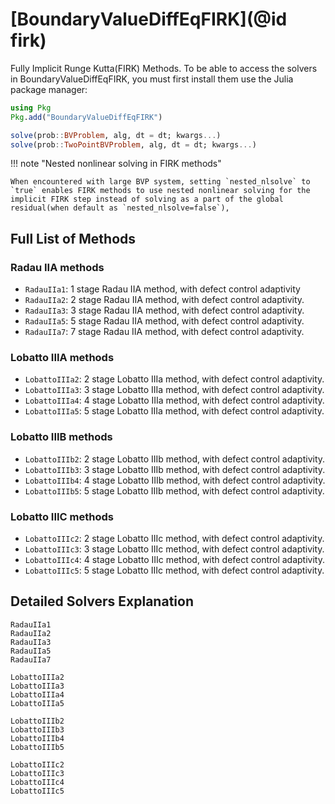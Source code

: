 # [BoundaryValueDiffEqFIRK](@id firk)

Fully Implicit Runge Kutta(FIRK) Methods. To be able to access the solvers in BoundaryValueDiffEqFIRK, you must first install them use the Julia package manager:

```julia
using Pkg
Pkg.add("BoundaryValueDiffEqFIRK")
```

```julia
solve(prob::BVProblem, alg, dt = dt; kwargs...)
solve(prob::TwoPointBVProblem, alg, dt = dt; kwargs...)
```

!!! note "Nested nonlinear solving in FIRK methods"
    
    When encountered with large BVP system, setting `nested_nlsolve` to `true` enables FIRK methods to use nested nonlinear solving for the implicit FIRK step instead of solving as a part of the global residual(when default as `nested_nlsolve=false`),

## Full List of Methods

### Radau IIA methods

  - `RadauIIa1`: 1 stage Radau IIA method, with defect control adaptivity
  - `RadauIIa2`: 2 stage Radau IIA method, with defect control adaptivity.
  - `RadauIIa3`: 3 stage Radau IIA method, with defect control adaptivity.
  - `RadauIIa5`: 5 stage Radau IIA method, with defect control adaptivity.
  - `RadauIIa7`: 7 stage Radau IIA method, with defect control adaptivity.

### Lobatto IIIA methods

  - `LobattoIIIa2`: 2 stage Lobatto IIIa method, with defect control adaptivity.
  - `LobattoIIIa3`: 3 stage Lobatto IIIa method, with defect control adaptivity.
  - `LobattoIIIa4`: 4 stage Lobatto IIIa method, with defect control adaptivity.
  - `LobattoIIIa5`: 5 stage Lobatto IIIa method, with defect control adaptivity.

### Lobatto IIIB methods

  - `LobattoIIIb2`: 2 stage Lobatto IIIb method, with defect control adaptivity.
  - `LobattoIIIb3`: 3 stage Lobatto IIIb method, with defect control adaptivity.
  - `LobattoIIIb4`: 4 stage Lobatto IIIb method, with defect control adaptivity.
  - `LobattoIIIb5`: 5 stage Lobatto IIIb method, with defect control adaptivity.

### Lobatto IIIC methods

  - `LobattoIIIc2`: 2 stage Lobatto IIIc method, with defect control adaptivity.
  - `LobattoIIIc3`: 3 stage Lobatto IIIc method, with defect control adaptivity.
  - `LobattoIIIc4`: 4 stage Lobatto IIIc method, with defect control adaptivity.
  - `LobattoIIIc5`: 5 stage Lobatto IIIc method, with defect control adaptivity.

## Detailed Solvers Explanation

```@docs
RadauIIa1
RadauIIa2
RadauIIa3
RadauIIa5
RadauIIa7
```

```@docs
LobattoIIIa2
LobattoIIIa3
LobattoIIIa4
LobattoIIIa5
```

```@docs
LobattoIIIb2
LobattoIIIb3
LobattoIIIb4
LobattoIIIb5
```

```@docs
LobattoIIIc2
LobattoIIIc3
LobattoIIIc4
LobattoIIIc5
```
